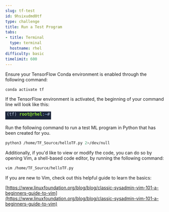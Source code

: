 ```yaml
---
slug: tf-test
id: 9hsixudmd0tf
type: challenge
title: Run a Test Program
tabs:
- title: Terminal
  type: terminal
  hostname: rhel
difficulty: basic
timelimit: 600
---
```

Ensure your TensorFlow Conda environment is enabled through the following command:

```bash
conda activate tf
```

If the TensorFlow environment is activated, the beginning of your command line will look like this:

![](using-tensorflow-with-red-hat-enterprise-linux/assets/20230630_153341_Conda_Environment_Status_copy.png)

Run the following command to run a test ML program in Python that has been created for you.

```bash
python3 /home/TF_Source/helloTF.py 2>/dev/null
```

Additionally, if you'd like to view or modify the code, you can do so by opening Vim, a shell-based code editor, by running the following command:

```bash
vim /home/TF_Source/helloTF.py
```

If you are new to Vim, check out this helpful guide to learn the basics:

[https://www.linuxfoundation.org/blog/blog/classic-sysadmin-vim-101-a-beginners-guide-to-vim](https://www.linuxfoundation.org/blog/blog/classic-sysadmin-vim-101-a-beginners-guide-to-vim)
